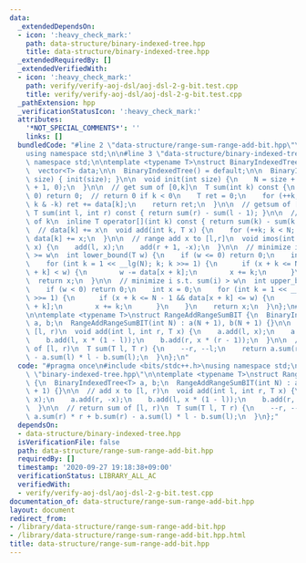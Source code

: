```yaml
---
data:
  _extendedDependsOn:
  - icon: ':heavy_check_mark:'
    path: data-structure/binary-indexed-tree.hpp
    title: data-structure/binary-indexed-tree.hpp
  _extendedRequiredBy: []
  _extendedVerifiedWith:
  - icon: ':heavy_check_mark:'
    path: verify/verify-aoj-dsl/aoj-dsl-2-g-bit.test.cpp
    title: verify/verify-aoj-dsl/aoj-dsl-2-g-bit.test.cpp
  _pathExtension: hpp
  _verificationStatusIcon: ':heavy_check_mark:'
  attributes:
    '*NOT_SPECIAL_COMMENTS*': ''
    links: []
  bundledCode: "#line 2 \"data-structure/range-sum-range-add-bit.hpp\"\n#include <bits/stdc++.h>\n\
    using namespace std;\n\n#line 3 \"data-structure/binary-indexed-tree.hpp\"\nusing\
    \ namespace std;\n\ntemplate <typename T>\nstruct BinaryIndexedTree {\n  int N;\n\
    \  vector<T> data;\n\n  BinaryIndexedTree() = default;\n\n  BinaryIndexedTree(int\
    \ size) { init(size); }\n\n  void init(int size) {\n    N = size + 2;\n    data.assign(N\
    \ + 1, 0);\n  }\n\n  // get sum of [0,k]\n  T sum(int k) const {\n    if (k <\
    \ 0) return 0;  // return 0 if k < 0\n    T ret = 0;\n    for (++k; k > 0; k -=\
    \ k & -k) ret += data[k];\n    return ret;\n  }\n\n  // getsum of [l,r]\n  inline\
    \ T sum(int l, int r) const { return sum(r) - sum(l - 1); }\n\n  // get value\
    \ of k\n  inline T operator[](int k) const { return sum(k) - sum(k - 1); }\n\n\
    \  // data[k] += x\n  void add(int k, T x) {\n    for (++k; k < N; k += k & -k)\
    \ data[k] += x;\n  }\n\n  // range add x to [l,r]\n  void imos(int l, int r, T\
    \ x) {\n    add(l, x);\n    add(r + 1, -x);\n  }\n\n  // minimize i s.t. sum(i)\
    \ >= w\n  int lower_bound(T w) {\n    if (w <= 0) return 0;\n    int x = 0;\n\
    \    for (int k = 1 << __lg(N); k; k >>= 1) {\n      if (x + k <= N - 1 && data[x\
    \ + k] < w) {\n        w -= data[x + k];\n        x += k;\n      }\n    }\n  \
    \  return x;\n  }\n\n  // minimize i s.t. sum(i) > w\n  int upper_bound(T w) {\n\
    \    if (w < 0) return 0;\n    int x = 0;\n    for (int k = 1 << __lg(N); k; k\
    \ >>= 1) {\n      if (x + k <= N - 1 && data[x + k] <= w) {\n        w -= data[x\
    \ + k];\n        x += k;\n      }\n    }\n    return x;\n  }\n};\n#line 6 \"data-structure/range-sum-range-add-bit.hpp\"\
    \n\ntemplate <typename T>\nstruct RangeAddRangeSumBIT {\n  BinaryIndexedTree<T>\
    \ a, b;\n  RangeAddRangeSumBIT(int N) : a(N + 1), b(N + 1) {}\n\n  // add x to\
    \ [l, r)\n  void add(int l, int r, T x) {\n    a.add(l, x);\n    a.add(r, -x);\n\
    \    b.add(l, x * (1 - l));\n    b.add(r, x * (r - 1));\n  }\n\n  // return sum\
    \ of [l, r)\n  T sum(T l, T r) {\n    --r, --l;\n    return a.sum(r) * r + b.sum(r)\
    \ - a.sum(l) * l - b.sum(l);\n  }\n};\n"
  code: "#pragma once\n#include <bits/stdc++.h>\nusing namespace std;\n\n#include\
    \ \"binary-indexed-tree.hpp\"\n\ntemplate <typename T>\nstruct RangeAddRangeSumBIT\
    \ {\n  BinaryIndexedTree<T> a, b;\n  RangeAddRangeSumBIT(int N) : a(N + 1), b(N\
    \ + 1) {}\n\n  // add x to [l, r)\n  void add(int l, int r, T x) {\n    a.add(l,\
    \ x);\n    a.add(r, -x);\n    b.add(l, x * (1 - l));\n    b.add(r, x * (r - 1));\n\
    \  }\n\n  // return sum of [l, r)\n  T sum(T l, T r) {\n    --r, --l;\n    return\
    \ a.sum(r) * r + b.sum(r) - a.sum(l) * l - b.sum(l);\n  }\n};"
  dependsOn:
  - data-structure/binary-indexed-tree.hpp
  isVerificationFile: false
  path: data-structure/range-sum-range-add-bit.hpp
  requiredBy: []
  timestamp: '2020-09-27 19:18:38+09:00'
  verificationStatus: LIBRARY_ALL_AC
  verifiedWith:
  - verify/verify-aoj-dsl/aoj-dsl-2-g-bit.test.cpp
documentation_of: data-structure/range-sum-range-add-bit.hpp
layout: document
redirect_from:
- /library/data-structure/range-sum-range-add-bit.hpp
- /library/data-structure/range-sum-range-add-bit.hpp.html
title: data-structure/range-sum-range-add-bit.hpp
---
```

